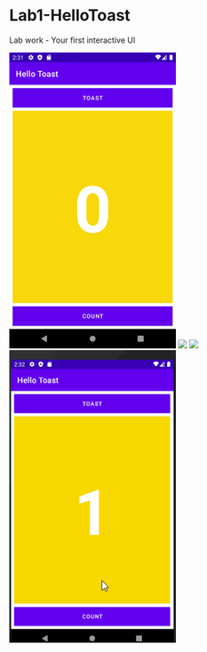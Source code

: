 # Lab1-HelloToast
Lab work - Your first interactive UI

<img src="/img1.png" width=300>


<img src="/img2.png" width=300>


<img src="/img3.png" width=300>


<img src="/initial.gif" width=300>
